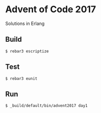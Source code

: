 Advent of Code 2017
=====
Solutions in Erlang

Build
-----

    $ rebar3 escriptize

Test
----

    $ rebar3 eunit

Run
---

    $ _build/default/bin/advent2017 day1
